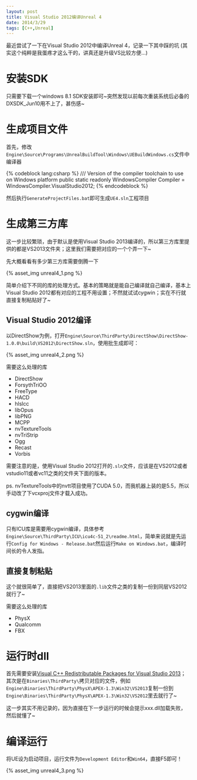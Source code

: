 ```yaml
---
layout: post
title: Visual Studio 2012编译Unreal 4 
date: 2014/3/29
tags: [C++,Unreal]
---
```


最近尝试了一下在Visual Studio 2012中编译Unreal 4，记录一下其中踩的坑 (其实这个纯粹是我蛋疼才这么干的，讲真还是升级VS比较方便...)

<!--more-->

# 安装SDK

只需要下载一个windows 8.1 SDK安装即可~突然发现以前每次重装系统后必备的DXSDK_Jun10用不上了，甚伤感~

# 生成项目文件

首先，修改`Engine\Source\Programs\UnrealBuildTool\Windows\UEBuildWindows.cs`文件中编译器

{% codeblock lang:csharp %}
/// Version of the compiler toolchain to use on Windows platform
public static readonly WindowsCompiler Compiler = WindowsCompiler.VisualStudio2012;
{% endcodeblock %}

然后执行`GenerateProjectFiles.bat`即可生成`UE4.sln`工程项目

# 生成第三方库

这一步比较繁琐，由于默认是使用Visual Studio 2013编译的，所以第三方库里提供的都是VS2013文件夹；这里我们需要把对应的一个个弄一下~

先大概看看有多少第三方库需要倒腾一下

{% asset_img unreal4_1.png %}

简单介绍下不同的库的处理方式。基本的策略就是能自己编译就自己编译，基本上Visual Studio 2012都有对应的工程不用设置；不然就试试cygwin；实在不行就直接复制粘贴好了~

## Visual Studio 2012编译

以DirectShow为例，打开`Engine\Source\ThirdParty\DirectShow\DirectShow-1.0.0\build\VS2012\DirectShow.sln`，使用批生成即可：

{% asset_img unreal4_2.png %}

需要这么处理的库

- DirectShow
- ForsythTriOO
- FreeType
- HACD
- hlslcc
- libOpus
- libPNG
- MCPP
- nvTextureTools
- nvTriStrip
- Ogg
- Recast
- Vorbis

需要注意的是，使用Visual Studio 2012打开的`.sln`文件，应该是在VS2012或者vstudio11或者vc11之类的文件夹下面的版本。

ps. nvTextureTools中的nvtt项目使用了CUDA 5.0，而我机器上装的是5.5，所以手动改了下vcxproj文件才载入成功。

## cygwin编译

只有ICU库是需要用cygwin编译，具体参考`Engine\Source\ThirdParty\ICU\icu4c-51_2\readme.html`，简单来说就是先运行`Config for Windows - Release.bat`然后运行`Make on Windows.bat`，编译时间长的令人发指。

## 直接复制粘贴

这个就很简单了，直接把VS2013里面的`.lib`文件之类的复制一份到同层VS2012就行了~

需要这么处理的库

- PhysX
- Qualcomm
- FBX

# 运行时dll

首先需要安装[Visual C++ Redistributable Packages for Visual Studio 2013](http://www.microsoft.com/en-hk/download/details.aspx?id=40784)；其次是在`Binaries\ThirdParty\`拷贝对应的文件，例如`Engine\Binaries\ThirdParty\PhysX\APEX-1.3\Win32\VS2013`复制一份到`Engine\Binaries\ThirdParty\PhysX\APEX-1.3\Win32\VS2012`里去就行了~

这一步其实不用记录的，因为直接在下一步运行的时候会提示xxx.dll加载失败，然后就懂了~

# 编译运行

将UE设为启动项目，运行文件为`Development Editor`和`Win64`，直接F5即可！

{% asset_img unreal4_3.png %}